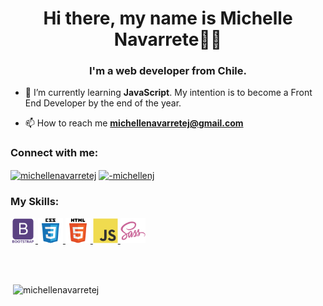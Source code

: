 <h1 align="center">Hi there, my name is Michelle Navarrete👩‍💻</h1>
<h3 align="center">I'm a web developer from Chile.</h3>

- 🌱 I’m currently learning **JavaScript**. My intention is to become a Front End Developer by the end of the year.

- 📫 How to reach me **michellenavarretej@gmail.com**

<h3 align="left">Connect with me:</h3>
<p align="left">
<a href="https://codepen.io/michellenavarretej" target="blank"><img align="center" src="https://user-images.githubusercontent.com/89227071/136055085-6a4ee348-e21a-49f6-a5f8-dfafd10ed32b.png" alt="michellenavarretej" height="40" width="40" /></a>
<a href="https://linkedin.com/in/-michellenj" target="blank"><img align="center" src="https://user-images.githubusercontent.com/89227071/136055478-332be7c8-9d75-4f52-909a-bb52d4fca339.png" alt="-michellenj" height="40" width="40" /></a>
 <a href="mailto:michellenavarretej@gmail.com" target="blank"></a>
</p>

<h3 align="left">My Skills:</h3>
<p align="left"> <a href="https://getbootstrap.com" target="_blank"> <img src="https://raw.githubusercontent.com/devicons/devicon/master/icons/bootstrap/bootstrap-plain-wordmark.svg" alt="bootstrap" width="40" height="40"/> </a> <a href="https://www.w3schools.com/css/" target="_blank"> <img src="https://raw.githubusercontent.com/devicons/devicon/master/icons/css3/css3-original-wordmark.svg" alt="css3" width="40" height="40"/> </a> <a href="https://www.w3.org/html/" target="_blank"> <img src="https://raw.githubusercontent.com/devicons/devicon/master/icons/html5/html5-original-wordmark.svg" alt="html5" width="40" height="40"/> </a> <a href="https://developer.mozilla.org/en-US/docs/Web/JavaScript" target="_blank"> <img src="https://raw.githubusercontent.com/devicons/devicon/master/icons/javascript/javascript-original.svg" alt="javascript" width="40" height="40"/> </a> <a href="https://sass-lang.com" target="_blank"> <img src="https://raw.githubusercontent.com/devicons/devicon/master/icons/sass/sass-original.svg" alt="sass" width="40" height="40"/> </a> </p>
<br>
<br>
<p>&nbsp;<img align="center" src="https://github-readme-stats.vercel.app/api?username=michellenavarretej&show_icons=true&locale=en" alt="michellenavarretej" /></p>



<!--
**michellenavarretej/michellenavarretej** is a ✨ _special_ ✨ repository because its `README.md` (this file) appears on your GitHub profile.

Here are some ideas to get you started:

- 🔭 I’m currently working on ...
- 🌱 I’m currently learning ...
- 👯 I’m looking to collaborate on ...
- 🤔 I’m looking for help with ...
- 💬 Ask me about ...
- 📫 How to reach me: ...
- 😄 Pronouns: ...
- ⚡ Fun fact: ...
-->
